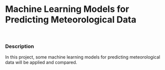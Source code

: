 # Machine Learning Models for Predicting Meteorological Data
</br>

### Description

In this project, some machine learning models for predicting meteorological data will be applied and compared.
